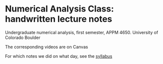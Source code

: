 # Numerical Analysis Class: handwritten lecture notes
Undergraduate numerical analysis, first semester, APPM 4650. University of Colorado Boulder

The corresponding videos are on Canvas

For which notes we did on what day, see the [syllabus](../syllabus.md#detailed-list-of-topics)
